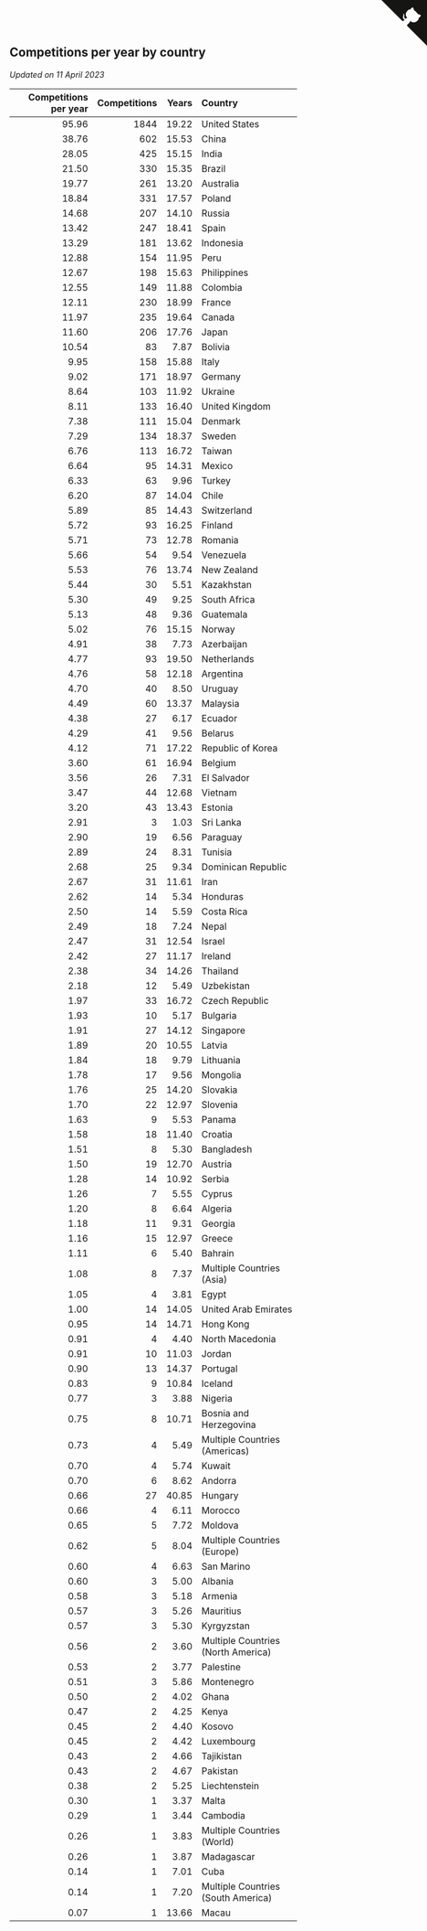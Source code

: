 ## Competitions per year by country

*Updated on 11 April 2023*

| Competitions per year | Competitions | Years | Country |
| ---: | ---: | ---: | :--- |
| 95.96 | 1844 | 19.22 | United States |
| 38.76 | 602 | 15.53 | China |
| 28.05 | 425 | 15.15 | India |
| 21.50 | 330 | 15.35 | Brazil |
| 19.77 | 261 | 13.20 | Australia |
| 18.84 | 331 | 17.57 | Poland |
| 14.68 | 207 | 14.10 | Russia |
| 13.42 | 247 | 18.41 | Spain |
| 13.29 | 181 | 13.62 | Indonesia |
| 12.88 | 154 | 11.95 | Peru |
| 12.67 | 198 | 15.63 | Philippines |
| 12.55 | 149 | 11.88 | Colombia |
| 12.11 | 230 | 18.99 | France |
| 11.97 | 235 | 19.64 | Canada |
| 11.60 | 206 | 17.76 | Japan |
| 10.54 | 83 | 7.87 | Bolivia |
| 9.95 | 158 | 15.88 | Italy |
| 9.02 | 171 | 18.97 | Germany |
| 8.64 | 103 | 11.92 | Ukraine |
| 8.11 | 133 | 16.40 | United Kingdom |
| 7.38 | 111 | 15.04 | Denmark |
| 7.29 | 134 | 18.37 | Sweden |
| 6.76 | 113 | 16.72 | Taiwan |
| 6.64 | 95 | 14.31 | Mexico |
| 6.33 | 63 | 9.96 | Turkey |
| 6.20 | 87 | 14.04 | Chile |
| 5.89 | 85 | 14.43 | Switzerland |
| 5.72 | 93 | 16.25 | Finland |
| 5.71 | 73 | 12.78 | Romania |
| 5.66 | 54 | 9.54 | Venezuela |
| 5.53 | 76 | 13.74 | New Zealand |
| 5.44 | 30 | 5.51 | Kazakhstan |
| 5.30 | 49 | 9.25 | South Africa |
| 5.13 | 48 | 9.36 | Guatemala |
| 5.02 | 76 | 15.15 | Norway |
| 4.91 | 38 | 7.73 | Azerbaijan |
| 4.77 | 93 | 19.50 | Netherlands |
| 4.76 | 58 | 12.18 | Argentina |
| 4.70 | 40 | 8.50 | Uruguay |
| 4.49 | 60 | 13.37 | Malaysia |
| 4.38 | 27 | 6.17 | Ecuador |
| 4.29 | 41 | 9.56 | Belarus |
| 4.12 | 71 | 17.22 | Republic of Korea |
| 3.60 | 61 | 16.94 | Belgium |
| 3.56 | 26 | 7.31 | El Salvador |
| 3.47 | 44 | 12.68 | Vietnam |
| 3.20 | 43 | 13.43 | Estonia |
| 2.91 | 3 | 1.03 | Sri Lanka |
| 2.90 | 19 | 6.56 | Paraguay |
| 2.89 | 24 | 8.31 | Tunisia |
| 2.68 | 25 | 9.34 | Dominican Republic |
| 2.67 | 31 | 11.61 | Iran |
| 2.62 | 14 | 5.34 | Honduras |
| 2.50 | 14 | 5.59 | Costa Rica |
| 2.49 | 18 | 7.24 | Nepal |
| 2.47 | 31 | 12.54 | Israel |
| 2.42 | 27 | 11.17 | Ireland |
| 2.38 | 34 | 14.26 | Thailand |
| 2.18 | 12 | 5.49 | Uzbekistan |
| 1.97 | 33 | 16.72 | Czech Republic |
| 1.93 | 10 | 5.17 | Bulgaria |
| 1.91 | 27 | 14.12 | Singapore |
| 1.89 | 20 | 10.55 | Latvia |
| 1.84 | 18 | 9.79 | Lithuania |
| 1.78 | 17 | 9.56 | Mongolia |
| 1.76 | 25 | 14.20 | Slovakia |
| 1.70 | 22 | 12.97 | Slovenia |
| 1.63 | 9 | 5.53 | Panama |
| 1.58 | 18 | 11.40 | Croatia |
| 1.51 | 8 | 5.30 | Bangladesh |
| 1.50 | 19 | 12.70 | Austria |
| 1.28 | 14 | 10.92 | Serbia |
| 1.26 | 7 | 5.55 | Cyprus |
| 1.20 | 8 | 6.64 | Algeria |
| 1.18 | 11 | 9.31 | Georgia |
| 1.16 | 15 | 12.97 | Greece |
| 1.11 | 6 | 5.40 | Bahrain |
| 1.08 | 8 | 7.37 | Multiple Countries (Asia) |
| 1.05 | 4 | 3.81 | Egypt |
| 1.00 | 14 | 14.05 | United Arab Emirates |
| 0.95 | 14 | 14.71 | Hong Kong |
| 0.91 | 4 | 4.40 | North Macedonia |
| 0.91 | 10 | 11.03 | Jordan |
| 0.90 | 13 | 14.37 | Portugal |
| 0.83 | 9 | 10.84 | Iceland |
| 0.77 | 3 | 3.88 | Nigeria |
| 0.75 | 8 | 10.71 | Bosnia and Herzegovina |
| 0.73 | 4 | 5.49 | Multiple Countries (Americas) |
| 0.70 | 4 | 5.74 | Kuwait |
| 0.70 | 6 | 8.62 | Andorra |
| 0.66 | 27 | 40.85 | Hungary |
| 0.66 | 4 | 6.11 | Morocco |
| 0.65 | 5 | 7.72 | Moldova |
| 0.62 | 5 | 8.04 | Multiple Countries (Europe) |
| 0.60 | 4 | 6.63 | San Marino |
| 0.60 | 3 | 5.00 | Albania |
| 0.58 | 3 | 5.18 | Armenia |
| 0.57 | 3 | 5.26 | Mauritius |
| 0.57 | 3 | 5.30 | Kyrgyzstan |
| 0.56 | 2 | 3.60 | Multiple Countries (North America) |
| 0.53 | 2 | 3.77 | Palestine |
| 0.51 | 3 | 5.86 | Montenegro |
| 0.50 | 2 | 4.02 | Ghana |
| 0.47 | 2 | 4.25 | Kenya |
| 0.45 | 2 | 4.40 | Kosovo |
| 0.45 | 2 | 4.42 | Luxembourg |
| 0.43 | 2 | 4.66 | Tajikistan |
| 0.43 | 2 | 4.67 | Pakistan |
| 0.38 | 2 | 5.25 | Liechtenstein |
| 0.30 | 1 | 3.37 | Malta |
| 0.29 | 1 | 3.44 | Cambodia |
| 0.26 | 1 | 3.83 | Multiple Countries (World) |
| 0.26 | 1 | 3.87 | Madagascar |
| 0.14 | 1 | 7.01 | Cuba |
| 0.14 | 1 | 7.20 | Multiple Countries (South America) |
| 0.07 | 1 | 13.66 | Macau |


<a href="https://github.com/jonatanklosko/wca_statistics" class="github-corner" aria-label="View source on Github"><svg width="80" height="80" viewBox="0 0 250 250" style="fill:#151513; color:#fff; position: absolute; top: 0; border: 0; right: 0;" aria-hidden="true"><path d="M0,0 L115,115 L130,115 L142,142 L250,250 L250,0 Z"></path><path d="M128.3,109.0 C113.8,99.7 119.0,89.6 119.0,89.6 C122.0,82.7 120.5,78.6 120.5,78.6 C119.2,72.0 123.4,76.3 123.4,76.3 C127.3,80.9 125.5,87.3 125.5,87.3 C122.9,97.6 130.6,101.9 134.4,103.2" fill="currentColor" style="transform-origin: 130px 106px;" class="octo-arm"></path><path d="M115.0,115.0 C114.9,115.1 118.7,116.5 119.8,115.4 L133.7,101.6 C136.9,99.2 139.9,98.4 142.2,98.6 C133.8,88.0 127.5,74.4 143.8,58.0 C148.5,53.4 154.0,51.2 159.7,51.0 C160.3,49.4 163.2,43.6 171.4,40.1 C171.4,40.1 176.1,42.5 178.8,56.2 C183.1,58.6 187.2,61.8 190.9,65.4 C194.5,69.0 197.7,73.2 200.1,77.6 C213.8,80.2 216.3,84.9 216.3,84.9 C212.7,93.1 206.9,96.0 205.4,96.6 C205.1,102.4 203.0,107.8 198.3,112.5 C181.9,128.9 168.3,122.5 157.7,114.1 C157.9,116.9 156.7,120.9 152.7,124.9 L141.0,136.5 C139.8,137.7 141.6,141.9 141.8,141.8 Z" fill="currentColor" class="octo-body"></path></svg></a><style>.github-corner:hover .octo-arm{animation:octocat-wave 560ms ease-in-out}@keyframes octocat-wave{0%,100%{transform:rotate(0)}20%,60%{transform:rotate(-25deg)}40%,80%{transform:rotate(10deg)}}@media (max-width:500px){.github-corner:hover .octo-arm{animation:none}.github-corner .octo-arm{animation:octocat-wave 560ms ease-in-out}}</style>
